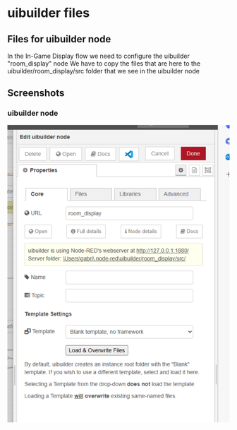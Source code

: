 # uibuilder files
## Files for uibuilder node
In the In-Game Display flow we need to configure the uibuilder "room_display" node
We have to copy the files that are here to the uibuilder/room_display/src folder that we see in the uibuilder node


## Screenshots
### uibuilder node
!["Example GM Dashboard"](https://github.com/gabrielcor/node-redescape-EscapeRoomSupplier/blob/main/Documentation/screenshots/uibuildernode.png)
